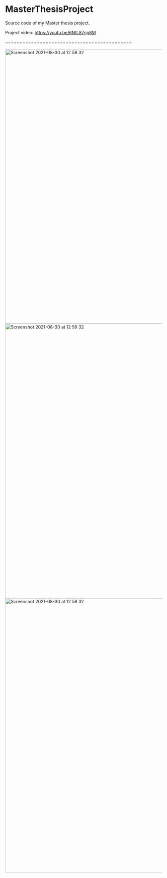 # MasterThesisProject
Source code of my Master thesis project.

Project video: https://youtu.be/6NtL87rjg8M

============================================

<img width="884" alt="Screenshot 2021-08-30 at 12 59 32" src="https://user-images.githubusercontent.com/64714084/131329567-188ea319-da75-440b-aaec-e2d6e8b1d706.png">
<img width="884" alt="Screenshot 2021-08-30 at 12 59 32" src="https://user-images.githubusercontent.com/64714084/131329575-c545c213-88bd-4957-8574-36eb99333f20.jpeg">
<img width="884" alt="Screenshot 2021-08-30 at 12 59 32" src="https://user-images.githubusercontent.com/64714084/131329578-61ce931b-8187-443b-b367-a850d476edba.jpeg">

